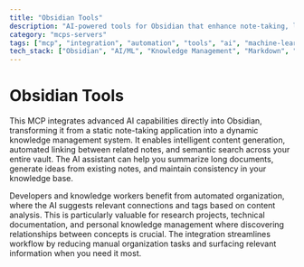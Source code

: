 ```yaml
---
title: "Obsidian Tools"
description: "AI-powered tools for Obsidian that enhance note-taking, linking, and knowledge management workflows."
category: "mcps-servers"
tags: ["mcp", "integration", "automation", "tools", "ai", "machine-learning"]
tech_stack: ["Obsidian", "AI/ML", "Knowledge Management", "Markdown", "Graph Databases"]
---
```


# Obsidian Tools

This MCP integrates advanced AI capabilities directly into Obsidian, transforming it from a static note-taking application into a dynamic knowledge management system. It enables intelligent content generation, automated linking between related notes, and semantic search across your entire vault. The AI assistant can help you summarize long documents, generate ideas from existing notes, and maintain consistency in your knowledge base.

Developers and knowledge workers benefit from automated organization, where the AI suggests relevant connections and tags based on content analysis. This is particularly valuable for research projects, technical documentation, and personal knowledge management where discovering relationships between concepts is crucial. The integration streamlines workflow by reducing manual organization tasks and surfacing relevant information when you need it most.
